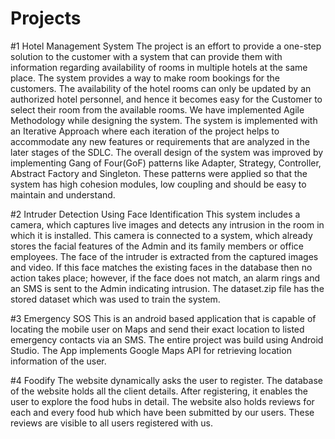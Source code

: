 # Projects
#1 Hotel Management System
The project is an effort to provide a one-step solution to the customer with a system that can provide them with information regarding availability of rooms in multiple hotels at the same place. The system provides a way to make room bookings for the customers. The availability of the hotel rooms can only be updated by an authorized hotel personnel, and hence it becomes easy for the Customer to select their room from the available rooms. We have implemented Agile Methodology while designing the system. The system is implemented with an Iterative Approach where each iteration of the project helps to accommodate any new features or requirements that are analyzed in the later stages of the SDLC. The overall design of the system was improved by implementing Gang of Four(GoF) patterns like Adapter, Strategy, Controller, Abstract Factory and Singleton. These patterns were applied so that the system has high cohesion modules, low coupling and should be easy to maintain and understand. 

#2 Intruder Detection Using Face Identification
This system includes a camera, which captures live images and detects any intrusion in the room in which it is installed. This camera is connected to a system, which already stores the facial features of the Admin and its family members or office employees. The face of the intruder is extracted from the captured images and video. If this face matches the existing faces in the database then no action takes place; however, if the face does not match, an alarm rings and an SMS is sent to the Admin indicating intrusion. 
The dataset.zip file has the stored dataset which was used to train the system. 

#3 Emergency SOS
This is an android based application that is capable of locating the mobile user on Maps and send their exact location to listed emergency contacts via an SMS.
The entire project was build using Android Studio.
The App implements Google Maps API for retrieving location information of the user.

#4 Foodify
The website dynamically asks the user to register. The database of the website holds all the client details. After registering, it enables the user to explore the food hubs in detail.
The website also holds reviews for each and every food hub which have been submitted by our users. These reviews are visible to all users registered with us.
